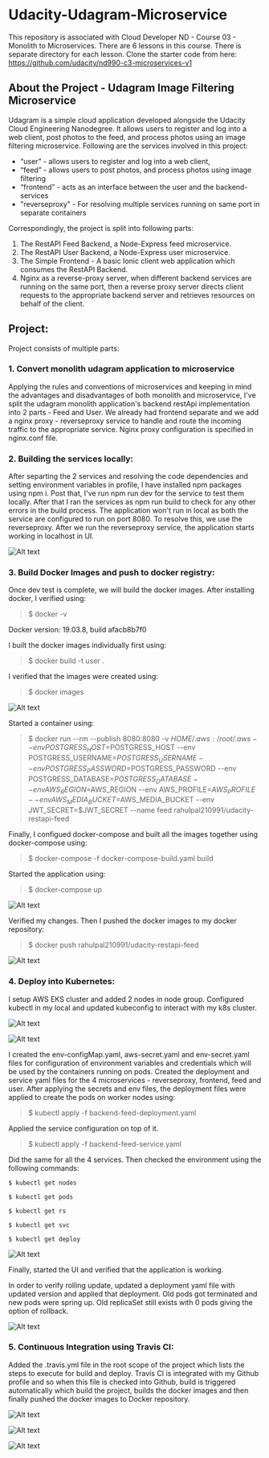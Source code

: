 # Udacity-Udagram-Microservice
This repository is associated with Cloud Developer ND - Course 03 - Monolith to Microservices. There are 6 lessons in this course. There is separate directory for each lesson.
Clone the starter code from here:
https://github.com/udacity/nd990-c3-microservices-v1

## About the Project - Udagram Image Filtering Microservice
Udagram is a simple cloud application developed alongside the Udacity Cloud Engineering Nanodegree. It allows users to register and log into a web client, post photos to the feed, and process photos using an image filtering microservice. Following are the services involved in this project:

* “user” - allows users to register and log into a web client, 
* “feed” - allows users to post photos, and process photos using image filtering 
* “frontend” - acts as an interface between the user and the backend-services
* "reverseproxy" - For resolving multiple services running on same port in separate containers

Correspondingly, the project is split into following parts:
1. The RestAPI Feed Backend, a Node-Express feed microservice.
1. The RestAPI User Backend, a Node-Express user microservice.
1. The Simple Frontend - A basic Ionic client web application which consumes the RestAPI Backend.
1. Nginx as a reverse-proxy server, when different backend services are running on the same port, then a reverse proxy server directs client requests to the appropriate backend server and retrieves resources on behalf of the client.  


## Project:

Project consists of multiple parts:

### 1. Convert monolith udagram application to microservice

Applying the rules and conventions of microservices and keeping in mind the advantages and disadvantages of both monolith and microservice, I've split the udagram monolith application's backend restApi implementation into 2 parts - Feed and User.
We already had frontend separate and we add a nginx proxy - reverseproxy service to handle and route the incoming traffic to the appropriate service. Nginx proxy configuration is specified in nginx.conf file.

### 2. Building the services locally:

After separting the 2 services and resolving the code dependencies and setting environment variables in profile, I have installed npm packages using npm i.
Post that, I've run npm run dev for the service to test them locally. After that I ran the services as npm run build to check for any other errors in the build process.
The application won't run in local as both the service are configured to run on port 8080. To resolve this, we use the reverseproxy. After we run the reverseproxy service, the application starts working in localhost in UI.

![Alt text](/screenshots/Local-run.PNG "Local Deployment")

### 3. Build Docker Images and push to docker registry:

Once dev test is complete, we will build the docker images. After installing docker, I verified using: 

>$ docker -v

Docker version: 19.03.8, build afacb8b7f0 

I built the docker images individually first using:

>$ docker build -t user .

I verified that the images were created using:

>$ docker images

![Alt text](/screenshots/docker-images.PNG "Docker Images")

Started a container using:

>$ docker run --rm --publish 8080:8080 -v $HOME/.aws:/root/.aws --env POSTGRESS_HOST=$POSTGRESS_HOST --env POSTGRESS_USERNAME=$POSTGRESS_USERNAME --env POSTGRESS_PASSWORD=$POSTGRESS_PASSWORD --env POSTGRESS_DATABASE=$POSTGRESS_DATABASE --env AWS_REGION=$AWS_REGION --env AWS_PROFILE=$AWS_PROFILE --env AWS_MEDIA_BUCKET=$AWS_MEDIA_BUCKET --env JWT_SECRET=$JWT_SECRET --name feed rahulpal210991/udacity-restapi-feed

Finally, I configued docker-compose and built all the images together using docker-compose using:

>$ docker-compose -f docker-compose-build.yaml build

Started the application using:

>$ docker-compose up

![Alt text](/screenshots/docker-compose%20up.PNG "Docker compose up")

Verified my changes. Then I pushed the docker images to my docker repository:

>$ docker push rahulpal210991/udacity-restapi-feed

![Alt text](/screenshots/dockerhub.PNG "DockerHub")



### 4. Deploy into Kubernetes:

I setup AWS EKS cluster and added 2 nodes in node group. Configured kubectl in my local and updated kubeconfig to interact with my k8s cluster.

![Alt text](/screenshots/eks-cluster.PNG "AWS EKS Cluster")

![Alt text](/screenshots/nodegrp.PNG "Worker Nodes")

I created the env-configMap.yaml, aws-secret.yaml and env-secret.yaml files for configuration of environment variables and credentials which will be used by the containers running on pods.
Created the deployment and service yaml files for the 4 microservices - reverseproxy, frontend, feed and user. 
After applying the secrets and env files, the deployment files were applied to create the pods on worker nodes using:

>$ kubectl apply -f backend-feed-deployment.yaml

Applied the service configuration on top of it.

>$ kubectl apply -f backend-feed-service.yaml

Did the same for all the 4 services. Then checked the environment using the following commands:

```
$ kubectl get nodes

$ kubectl get pods

$ kubectl get rs

$ kubectl get svc

$ kubectl get deploy
```

![Alt text](/screenshots/k8s-details.PNG "Kuberneter Commands")


Finally, started the UI and verified that the application is working.

In order to verify rolling update, updated a deployment yaml file with updated version and applied that deployment.
Old pods got terminated and new pods were spring up. Old replicaSet still exists with 0 pods giving the option of rollback.

![Alt text](/screenshots/rolling-update.PNG "Rolling Update")

### 5. Continuous Integration using Travis CI:

Added the .travis.yml file in the root scope of the project which lists the steps to execute for build and deploy.
Travis CI is integrated with my Github profile and so when this file is checked into Github, build is triggered automatically which build the project, builds the docker images and then finally pushed the docker images to Docker repository.

![Alt text](/screenshots/travis-1.PNG "TravisCI UI")

![Alt text](/screenshots/Travis-details.PNG "TravisCI Details")

![Alt text](/screenshots/UI.PNG "Application UI")

<br>
